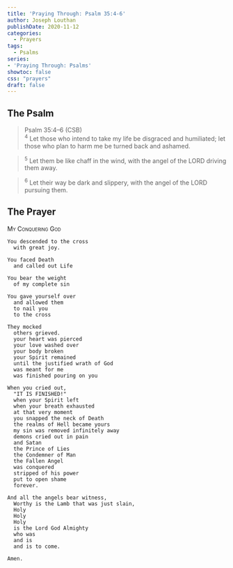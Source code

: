 ```yaml
---
title: 'Praying Through: Psalm 35:4-6'
author: Joseph Louthan
publishDate: 2020-11-12
categories:
  - Prayers
tags:
  - Psalms
series:
- 'Praying Through: Psalms'
showtoc: false
css: "prayers"
draft: false
---
```

## The Psalm

>Psalm 35:4–6 (CSB)  
><sup>4</sup> Let those who intend to take my life be disgraced and humiliated; let those who plan to harm me be turned back and ashamed. 

><sup>5</sup> Let them be like chaff in the wind, with the angel of the LORD driving them away. 

><sup>6</sup> Let their way be dark and slippery, with the angel of the LORD pursuing them.

## The Prayer

<div style="font-variant: small-caps;">
My Conquering God
</div>

```text
You descended to the cross
  with great joy.

You faced Death
  and called out Life

You bear the weight
  of my complete sin

You gave yourself over
  and allowed them
  to nail you
  to the cross

They mocked
  others grieved.
  your heart was pierced
  your love washed over
  your body broken
  your Spirit remained
  until the justified wrath of God
  was meant for me
  was finished pouring on you

When you cried out,
  "IT IS FINISHED!"
  when your Spirit left
  when your breath exhausted
  at that very moment
  you snapped the neck of Death
  the realms of Hell became yours
  my sin was removed infinitely away
  demons cried out in pain
  and Satan
  the Prince of Lies
  the Condemner of Man
  the Fallen Angel
  was conquered
  stripped of his power
  put to open shame
  forever.

And all the angels bear witness,
  Worthy is the Lamb that was just slain, 
  Holy
  Holy
  Holy
  is the Lord God Almighty
  who was
  and is
  and is to come.

Amen.
```
